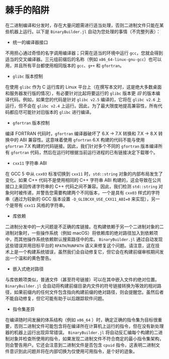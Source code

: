 
# 棘手的陷阱

在二进制编译和分发时，存在大量问题需进行适当处理，否则二进制文件只能在某些机器上运行。以下是 `BinaryBuilder.jl` 自动为您处理的事情（不完整列表）：

* 统一的编译器接口

不用担心通过奇怪的名字调用编译器；只需在适当的环境中运行 `gcc`，您就会得到适当的交叉编译器。三元组前缀后的名称（例如 `x86_64-linux-gnu-gcc`）也可以用，并且所有平台都使用相同版本的 `gcc`、`g++` 和 `gfortran`。

* `glibc` 版本控制

在使用 `glibc` 作为 C 运行库的 Linux 平台上（在撰写本文时，这是绝大多数桌面和服务器发行版的情况），有必要针对比起将要运行的 `glibc` 版本更 _旧_ 的版本编译代码。例如，如果您的代码是针对 `glibc v2.5` 编译的，它将在 `glibc v2.6` 上运行，但不会在 `glibc v2.4` 上运行。因此，为了最大限度地提高兼容性，所有代码都应尽可能针对旧版本的 `glibc` 进行编译。

* `gfortran` 版本控制

编译 FORTRAN 代码时，`gfortran` 编译器破坏了 6.X -> 7.X 转换和 7.X -> 8.X 转换中的 ABI 兼容性。这意味着使用 `gfortran` 6.X 构建的代码不能与使用 `gfortran` 7.X 构建的代码链接。因此，我们针对多个不同的 `gfortran` 版本编译所有 `gfortran` 代码，然后在运行时根据当前运行进程的已有链接决定下载哪个。

* `cxx11` 字符串 ABI

在 GCC 5 中从 `cxx03` 标准切换到 `cxx11` 时，`std::string` 对象的内部布局发生了变化。如果 C++ 代码不是使用相同的 C++ 字符串 ABI 构建的，这会导致在公共接口上来回传递字符串的 C++ 代码之间不兼容。因此，我们检测 `std::string` 对象何时被传递，并警告您需要构建两个不同版本，一个是具有 `cxx03` 样式的字符串（通过为较新的 GCC 版本设置 `-D_GLIBCXX_USE_CXX11_ABI=0` 来实现），另一个是带有 `cxx11` 风格的字符串。


* 库依赖

二进制分发中的一大问题是不正确的库链接。在构建依赖于另一个二进制对象的二进制对象时，一些操作系统（例如 macOS）将依赖库的绝对路径加入到依赖项中，而其他操作系统依赖默认搜索路径中的库。 `BinaryBuilder.jl` 通过自动发现这些错误并用目标平台的 `RPATH`/`RUNPATH` 语义来修复这个问题。请注意，这在技术上是一个构建系统错误，虽然我们会自动修复它，但它会在构建前缀审核期间发出一个温和的黄色警告。

* 嵌入式绝对路径


与库依赖项类似，普通文件（甚至符号链接）可以在其中嵌入文件的绝对位置。 `BinaryBuilder.jl` 会自动将构建前缀目录内文件的符号链接转换为等效的相对路径，如果前缀内的任何文件包含指向构建前缀的绝对路径，则会提醒您。虽然后者不能自动修复，但它可能有助于以后跟踪软件问题。

* 指令集差异

在编译随时间发展的体系结构（例如 `x86_64` ）时，确定正确的指令集为目标很重要，否则二进制文件可能包含将在编译所在计算机上运行的指令，但在没有新处理器的机器上运行出现异常错误。 `BinaryBuilder.jl` 将自动反汇编每个构建的二进制对象并检查所使用的指令，如果发现二进制文件不符合商定的最小指令集架构，则会警告用户。它还会注意到二进制文件是否包含 `cpuid` 指令，这表明二进制文件意识到此问题并将在内部切换为仅使用可用指令，是个好的迹象。

